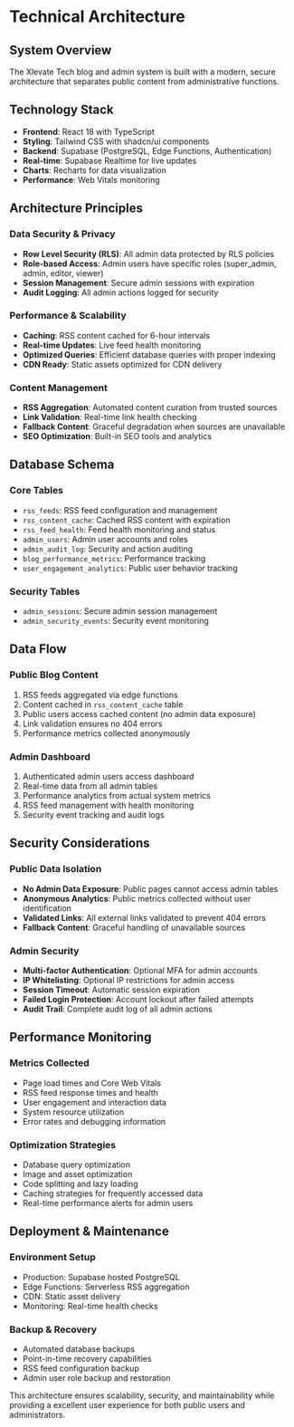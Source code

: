 
# Technical Architecture

## System Overview
The Xlevate Tech blog and admin system is built with a modern, secure architecture that separates public content from administrative functions.

## Technology Stack
- **Frontend**: React 18 with TypeScript
- **Styling**: Tailwind CSS with shadcn/ui components
- **Backend**: Supabase (PostgreSQL, Edge Functions, Authentication)
- **Real-time**: Supabase Realtime for live updates
- **Charts**: Recharts for data visualization
- **Performance**: Web Vitals monitoring

## Architecture Principles

### Data Security & Privacy
- **Row Level Security (RLS)**: All admin data protected by RLS policies
- **Role-based Access**: Admin users have specific roles (super_admin, admin, editor, viewer)
- **Session Management**: Secure admin sessions with expiration
- **Audit Logging**: All admin actions logged for security

### Performance & Scalability
- **Caching**: RSS content cached for 6-hour intervals
- **Real-time Updates**: Live feed health monitoring
- **Optimized Queries**: Efficient database queries with proper indexing
- **CDN Ready**: Static assets optimized for CDN delivery

### Content Management
- **RSS Aggregation**: Automated content curation from trusted sources
- **Link Validation**: Real-time link health checking
- **Fallback Content**: Graceful degradation when sources are unavailable
- **SEO Optimization**: Built-in SEO tools and analytics

## Database Schema

### Core Tables
- `rss_feeds`: RSS feed configuration and management
- `rss_content_cache`: Cached RSS content with expiration
- `rss_feed_health`: Feed health monitoring and status
- `admin_users`: Admin user accounts and roles
- `admin_audit_log`: Security and action auditing
- `blog_performance_metrics`: Performance tracking
- `user_engagement_analytics`: Public user behavior tracking

### Security Tables
- `admin_sessions`: Secure admin session management
- `admin_security_events`: Security event monitoring

## Data Flow

### Public Blog Content
1. RSS feeds aggregated via edge functions
2. Content cached in `rss_content_cache` table
3. Public users access cached content (no admin data exposure)
4. Link validation ensures no 404 errors
5. Performance metrics collected anonymously

### Admin Dashboard
1. Authenticated admin users access dashboard
2. Real-time data from all admin tables
3. Performance analytics from actual system metrics
4. RSS feed management with health monitoring
5. Security event tracking and audit logs

## Security Considerations

### Public Data Isolation
- **No Admin Data Exposure**: Public pages cannot access admin tables
- **Anonymous Analytics**: Public metrics collected without user identification
- **Validated Links**: All external links validated to prevent 404 errors
- **Fallback Content**: Graceful handling of unavailable sources

### Admin Security
- **Multi-factor Authentication**: Optional MFA for admin accounts
- **IP Whitelisting**: Optional IP restrictions for admin access
- **Session Timeout**: Automatic session expiration
- **Failed Login Protection**: Account lockout after failed attempts
- **Audit Trail**: Complete audit log of all admin actions

## Performance Monitoring

### Metrics Collected
- Page load times and Core Web Vitals
- RSS feed response times and health
- User engagement and interaction data
- System resource utilization
- Error rates and debugging information

### Optimization Strategies
- Database query optimization
- Image and asset optimization
- Code splitting and lazy loading
- Caching strategies for frequently accessed data
- Real-time performance alerts for admin users

## Deployment & Maintenance

### Environment Setup
- Production: Supabase hosted PostgreSQL
- Edge Functions: Serverless RSS aggregation
- CDN: Static asset delivery
- Monitoring: Real-time health checks

### Backup & Recovery
- Automated database backups
- Point-in-time recovery capabilities
- RSS feed configuration backup
- Admin user role backup and restoration

This architecture ensures scalability, security, and maintainability while providing a excellent user experience for both public users and administrators.
